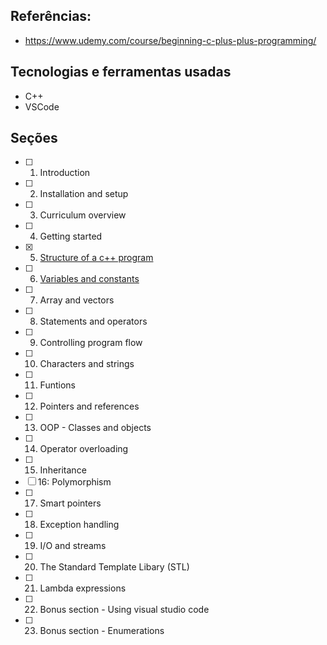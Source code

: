 ## Referências:
- https://www.udemy.com/course/beginning-c-plus-plus-programming/

## Tecnologias e ferramentas usadas
- C++
- VSCode

## Seções

- [ ] 1. Introduction
- [ ] 2. Installation and setup
- [ ] 3. Curriculum overview
- [ ] 4. Getting started
- [x] 5. [Structure of a c++ program](section-5/README.md)
- [ ] 6. [Variables and constants](section-6/README.md)
- [ ] 7. Array and vectors
- [ ] 8. Statements and operators
- [ ] 9. Controlling program flow
- [ ] 10. Characters and strings
- [ ] 11. Funtions
- [ ] 12. Pointers and references
- [ ] 13. OOP - Classes and objects
- [ ] 14. Operator overloading
- [ ] 15. Inheritance
- [ ] 16: Polymorphism
- [ ] 17. Smart pointers
- [ ] 18. Exception handling
- [ ] 19. I/O and streams
- [ ] 20. The Standard Template Libary (STL)
- [ ] 21. Lambda expressions
- [ ] 22. Bonus section - Using visual studio code
- [ ] 23. Bonus section - Enumerations
